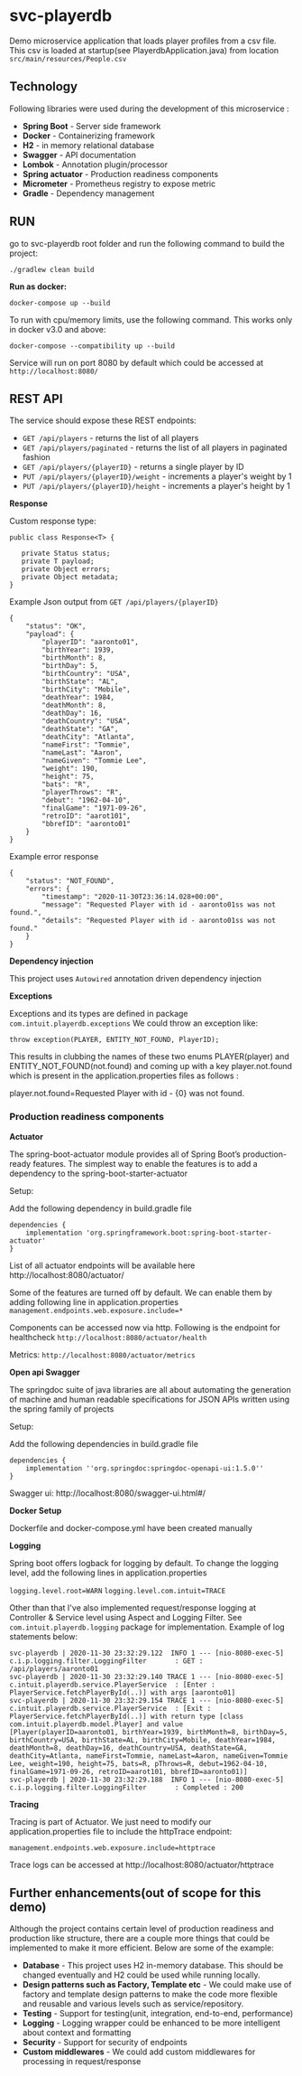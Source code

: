 # svc-playerdb
Demo microservice application that loads player profiles from a csv file. 
This csv is loaded at startup(see PlayerdbApplication.java) from location `src/main/resources/People.csv`


## Technology ##
Following libraries were used during the development of this microservice :

- **Spring Boot** - Server side framework
- **Docker** - Containerizing framework
- **H2** - in memory relational database 
- **Swagger** - API documentation
- **Lombok** - Annotation plugin/processor
- **Spring actuator** - Production readiness components
- **Micrometer** - Prometheus registry to expose metric 
- **Gradle** - Dependency management 

## RUN

go to svc-playerdb root folder and run the following command to build the project:

`./gradlew clean build`

**Run as docker:**

`docker-compose up --build`

To run with cpu/memory limits, use the following command. This works only in docker v3.0 and above:

`docker-compose --compatibility up --build`

Service will run on port 8080 by default which could be accessed at 
`http://localhost:8080/`

## REST API

The service should expose these REST endpoints:
* `GET /api/players` - returns the list of all players
* `GET /api/players/paginated` - returns the list of all players in paginated fashion
* `GET /api/players/{playerID}` - returns a single player by ID
* `PUT /api/players/{playerID}/weight` - increments a player's weight by 1
* `PUT /api/players/{playerID}/height` - increments a player's height by 1


**Response**
 
Custom response type: 
 
 ```
public class Response<T> {

    private Status status;
    private T payload;
    private Object errors;
    private Object metadata;
}
```

Example Json output from `GET /api/players/{playerID}`

```
{
    "status": "OK",
    "payload": {
        "playerID": "aaronto01",
        "birthYear": 1939,
        "birthMonth": 8,
        "birthDay": 5,
        "birthCountry": "USA",
        "birthState": "AL",
        "birthCity": "Mobile",
        "deathYear": 1984,
        "deathMonth": 8,
        "deathDay": 16,
        "deathCountry": "USA",
        "deathState": "GA",
        "deathCity": "Atlanta",
        "nameFirst": "Tommie",
        "nameLast": "Aaron",
        "nameGiven": "Tommie Lee",
        "weight": 190,
        "height": 75,
        "bats": "R",
        "playerThrows": "R",
        "debut": "1962-04-10",
        "finalGame": "1971-09-26",
        "retroID": "aarot101",
        "bbrefID": "aaronto01"
    }
}
```

Example error response

```
{
    "status": "NOT_FOUND",
    "errors": {
        "timestamp": "2020-11-30T23:36:14.028+00:00",
        "message": "Requested Player with id - aaronto01ss was not found.",
        "details": "Requested Player with id - aaronto01ss was not found."
    }
}
```

**Dependency injection**

This project uses `Autowired` annotation driven dependency injection


**Exceptions**

Exceptions and its types are defined in package `com.intuit.playerdb.exceptions`
We could throw an exception like:

`throw exception(PLAYER, ENTITY_NOT_FOUND, PlayerID);`

This results in clubbing the names of these two enums PLAYER(player) and ENTITY_NOT_FOUND(not.found) and coming up with a key player.not.found which is present in the application.properties files as follows :

player.not.found=Requested Player with id - {0} was not found.


### Production readiness components

**Actuator**

The spring-boot-actuator module provides all of Spring Boot’s production-ready features. The simplest way to enable the features is to add a dependency to the spring-boot-starter-actuator

Setup:

Add the following dependency in build.gradle file

```
dependencies {
    implementation 'org.springframework.boot:spring-boot-starter-actuator'
}
```

List of all actuator endpoints will be available here http://localhost:8080/actuator/

Some of the features are turned off by default. We can enable them by adding following line in application.properties `management.endpoints.web.exposure.include=*`

Components can be accessed now via http. Following is the endpoint for healthcheck
 `http://localhost:8080/actuator/health`
 
 Metrics: `http://localhost:8080/actuator/metrics`
 

**Open api Swagger**

The springdoc suite of java libraries are all about automating the generation of machine and human readable specifications for JSON APIs written using the spring family of projects

Setup:

Add the following dependencies in build.gradle file

```
dependencies {
    implementation ''org.springdoc:springdoc-openapi-ui:1.5.0''
}
```

Swagger ui:  http://localhost:8080/swagger-ui.html#/


**Docker Setup**

Dockerfile and docker-compose.yml have been created manually


**Logging**

Spring boot offers logback for logging by default.
To change the logging level, add the following lines in application.properties

`logging.level.root=WARN`
`logging.level.com.intuit=TRACE`

Other than that I've also implemented request/response logging at Controller & Service level using Aspect and Logging Filter.
See `com.intuit.playerdb.logging` package for implementation. Example of log statements below:

```
svc-playerdb | 2020-11-30 23:32:29.122  INFO 1 --- [nio-8080-exec-5] c.i.p.logging.filter.LoggingFilter       : GET : /api/players/aaronto01
svc-playerdb | 2020-11-30 23:32:29.140 TRACE 1 --- [nio-8080-exec-5] c.intuit.playerdb.service.PlayerService  : [Enter : PlayerService.fetchPlayerById(..)] with args [aaronto01]
svc-playerdb | 2020-11-30 23:32:29.154 TRACE 1 --- [nio-8080-exec-5] c.intuit.playerdb.service.PlayerService  : [Exit : PlayerService.fetchPlayerById(..)] with return type [class com.intuit.playerdb.model.Player] and value [Player(playerID=aaronto01, birthYear=1939, birthMonth=8, birthDay=5, birthCountry=USA, birthState=AL, birthCity=Mobile, deathYear=1984, deathMonth=8, deathDay=16, deathCountry=USA, deathState=GA, deathCity=Atlanta, nameFirst=Tommie, nameLast=Aaron, nameGiven=Tommie Lee, weight=190, height=75, bats=R, pThrows=R, debut=1962-04-10, finalGame=1971-09-26, retroID=aarot101, bbrefID=aaronto01)]
svc-playerdb | 2020-11-30 23:32:29.188  INFO 1 --- [nio-8080-exec-5] c.i.p.logging.filter.LoggingFilter       : Completed : 200
```

**Tracing** 

Tracing is part of Actuator. We just need to modify our application.properties file to include the httpTrace endpoint:

`management.endpoints.web.exposure.include=httptrace`

Trace logs can be accessed at http://localhost:8080/actuator/httptrace



## Further enhancements(out of scope for this demo)

Although the project contains certain level of production readiness and production like structure, there are a couple more things that could be implemented to make it more efficient.
Below are some of the example:

- **Database** - This project uses H2 in-memory database. This should be changed eventually and H2 could be used while running locally.
- **Design patterns such as Factory, Template etc** - We could make use of factory and template design patterns to make the code more flexible and reusable and various levels such as service/repository.
- **Testing** - Support for testing(unit, integration, end-to-end, performance)
- **Logging** - Logging wrapper could be enhanced to be more intelligent about context and formatting
- **Security** - Support for security of endpoints
- **Custom middlewares** - We could add custom middlewares for processing in request/response 





